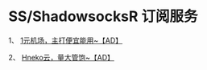 # SS/ShadowsocksR 订阅服务

1、 <a class="btn btn-danger" href="https://xn--4gq62f52gdss.ink/#/register?code=xctXGX5U">1元机场，主打便宜能用~【AD】</a>   

2、 <a class="btn btn-danger" href="https://hniko.top/#/register?code=2JauAyDL">Hneko云，量大管饱~【AD】</a>  
 

